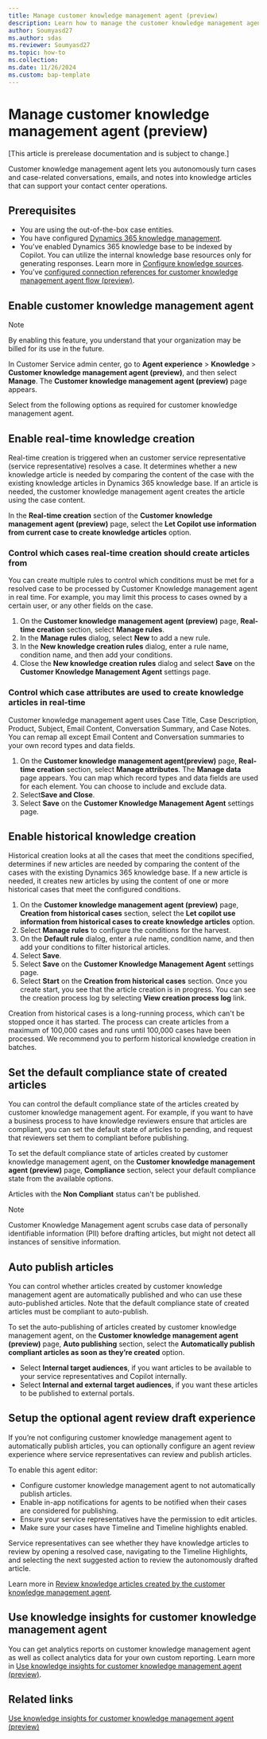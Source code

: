 ```yaml
---
title: Manage customer knowledge management agent (preview)
description: Learn how to manage the customer knowledge management agent to autonomously create knowledge articles from cases and related communications.
author: Soumyasd27
ms.author: sdas
ms.reviewer: Soumyasd27
ms.topic: how-to
ms.collection: 
ms.date: 11/26/2024
ms.custom: bap-template
---
```


# Manage customer knowledge management agent (preview)

[This article is prerelease documentation and is subject to change.]

Customer knowledge management agent lets you autonomously turn cases and case-related conversations, emails, and notes into knowledge articles that can support your contact center operations. 

## Prerequisites

- You are using the out-of-the-box case entities.
- You have configured [Dynamics 365 knowledge management](set-up-knowledge-management-embedded-knowledge-search.md#configure-knowledge-management).
- You’ve enabled Dynamics 365 knowledge base to be indexed by Copilot. You can utilize the internal knowledge base resources only for generating responses. Learn more in [Configure knowledge sources](copilot-enable-help-pane.md#configure-knowledge-sources).
- You’ve [configured connection references for customer knowledge management agent flow (preview)](admin-km-agent-connections.md#configure-connection-references-for-customer-knowledge-management-agent-flow-preview).

## Enable customer knowledge management agent

> [!NOTE]
> By enabling this feature, you understand that your organization may be billed for its use in the future.

In Customer Service admin center, go to **Agent experience** > **Knowledge** > **Customer knowledge management agent (preview)**, and then select **Manage**. The **Customer knowledge management agent (preview)** page appears.

Select from the following options as required for customer knowledge management agent.

## Enable real-time knowledge creation

Real-time creation is triggered when an customer service representative (service representative) resolves a case. It determines whether a new knowledge article is needed by comparing the content of the case with the existing knowledge articles in Dynamics 365 knowledge base. If an article is needed, the customer knowledge management agent creates the article using the case content.  

In the **Real-time creation** section of the **Customer knowledge management agent (preview)** page, select the **Let Copilot use information from current case to create knowledge articles** option.

### Control which cases real-time creation should create articles from 

You can create multiple rules to control which conditions must be met for a resolved case to be processed by Customer Knowledge management agent in real time. For example, you may limit this process to cases owned by a certain user, or any other fields on the case.  

1. On the **Customer knowledge management agent (preview)** page, **Real-time creation** section, select **Manage rules**.
1. In the **Manage rules** dialog, select **New** to add a new rule.
1. In the **New knowledge creation rules** dialog, enter a rule name, condition name, and then add your conditions.
1. Close the **New knowledge creation rules** dialog and select **Save** on the **Customer Knowledge Management Agent** settings page.

### Control which case attributes are used to create knowledge articles in real-time  

Customer knowledge management agent uses Case Title, Case Description, Product, Subject, Email Content, Conversation Summary, and Case Notes. You can remap all except Email Content and Conversation summaries to your own record types and data fields.  
 
1. On the **Customer knowledge management agent(preview)** page, **Real-time creation** section, select **Manage attributes**. The **Manage data** page appears. 
You can map which record types and data fields are used for each element. You can choose to include and exclude data.
1. Select**Save and Close**.
1. Select **Save** on the **Customer Knowledge Management Agent** settings page.

## Enable historical knowledge creation

Historical creation looks at all the cases that meet the conditions specified, determines if new articles are needed by comparing the content of the cases with the existing Dynamics 365 knowledge base. If a new article is needed, it creates new articles by using the content of one or more historical cases that meet the configured conditions.  

1. On the **Customer knowledge management agent (preview)** page, **Creation from historical cases** section, select the **Let copilot use information from historical cases to create knowledge articles** option.
1. Select **Manage rules** to configure the conditions for the harvest.
1. On the **Default rule** dialog, enter a rule name, condition name, and then add your conditions to filter historical articles.
1. Select **Save**.
1. Select **Save** on the **Customer Knowledge Management Agent** settings page.
1. Select **Start** on the **Creation from historical cases** section. 
Once you create start, you see that the article creation is in progress. You can see the creation process log by selecting **View creation process log** link.

Creation from historical cases is a long-running process, which can't be stopped once it has started. The process can create articles from a maximum of 100,000 cases and runs until 100,000 cases have been processed. We recommend you to perform historical knowledge creation in batches. 

## Set the default compliance state of created articles

You can control the default compliance state of the articles created by customer knowledge management agent. For example, if you want to have a business process to have knowledge reviewers ensure that articles are compliant, you can set the default state of articles to pending, and request that reviewers set them to compliant before publishing.  

To set the default compliance state of articles created by customer knowledge management agent, on the **Customer knowledge management agent (preview)** page, **Compliance** section, select your default compliance state from the available options.

Articles with the **Non Compliant** status can't be published.

> [!NOTE]
> Customer Knowledge Management agent scrubs case data of personally identifiable information (PII) before drafting articles, but might not detect all instances of sensitive information.

## Auto publish articles

You can control whether articles created by customer knowledge management agent are automatically published and who can use these auto-published articles. Note that the default compliance state of created articles must be compliant to auto-publish.  

To set the auto-publishing of articles created by customer knowledge management agent, on the **Customer knowledge management agent (preview)** page, **Auto publishing** section, select the **Automatically publish compliant articles as soon as they’re created** option.

- Select **Internal target audiences**, if you want articles to be available to your service representatives and Copilot internally. 
- Select **Internal and external target audiences**, if you want these articles to be published to external portals.

## Setup the optional agent review draft experience

If you’re not configuring customer knowledge management agent to automatically publish articles, you can optionally configure an agent review experience where service representatives can review and publish articles.

To enable this agent editor: 

- Configure customer knowledge management agent to not automatically publish articles.
- Enable in-app notifications for agents to be notified when their cases are considered for publishing.
- Ensure your service representatives have the permission to edit articles.
- Make sure your cases have Timeline and Timeline highlights enabled.

Service representatives can see whether they have knowledge articles to review by opening a resolved case, navigating to the Timeline Highlights, and selecting the next suggested action to review the autonomously drafted article.

Learn more in [Review knowledge articles created by the customer knowledge management agent](../use/admin-km-agent-review.md#review-knowledge-articles-created-by-the-customer-knowledge-management-agent).

## Use knowledge insights for customer knowledge management agent

You can get analytics reports on customer knowledge management agent as well as collect analytics data for your own custom reporting. Learn more in [Use knowledge insights for customer knowledge management agent (preview)](../use/admin-km-agent-insights.md#use-knowledge-insights-for-customer-knowledge-management-agent-preview).

## Related links

[Use knowledge insights for customer knowledge management agent (preview)](../use/admin-km-agent-insights.md#use-knowledge-insights-for-customer-knowledge-management-agent-preview)





